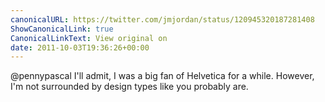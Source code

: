 ```yaml
---
canonicalURL: https://twitter.com/jmjordan/status/120945320187281408
ShowCanonicalLink: true
CanonicalLinkText: View original on
date: 2011-10-03T19:36:26+00:00
---
```

@pennypascal I'll admit, I was a big fan of Helvetica for a while. However, I'm not surrounded by design types like you probably are.